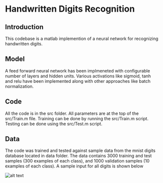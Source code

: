 # Handwritten Digits Recognition

## Introduction

This codebase is a matlab implemention of a neural network for recognizing handwritten digits. 

## Model

A feed forward neural network has been implmeneted with configurable number of layers and hidden units. Various activations like sigmoid, tanh and relu have been implemented along with other approaches like batch normalization.

## Code

All the code is in the src folder. All parameters are at the top of the src/Train.m file. Training can be done by running the src/Train.m script. Testing can be done using the src/Test.m script. 

## Data

The code was trained and tested against sample data from the mnist digits database located in data folder. The data contains 3000 training and test samples (300 examples of each class), and 1000 validation samples (10 examples of each class). A sample input for all digits is shown below

![alt text](https://github.com/karamach/course_work/blob/master/cmu/topics_dl/digit_recognition/data/montage_1_10.png)


